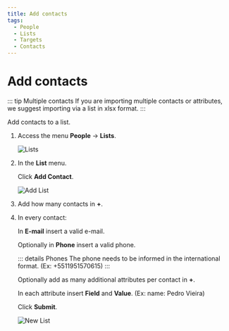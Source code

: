 ```yaml
---
title: Add contacts
tags:
  - People
  - Lists
  - Targets
  - Contacts
---
```

# Add contacts

::: tip Multiple contacts
If you are importing multiple contacts or attributes, we suggest importing via a list in xlsx format.
:::

Add contacts to a list.

1. Access the menu **People** -> **Lists**.

   ![Lists](https://cdn.phishx.io/phishx-docs/images/phishx_lists_people_01.webp)

2. In the **List** menu.

   Click **Add Contact**.

   ![Add List](https://cdn.phishx.io/phishx-docs/images/phishx_lists_people_add_01.webp)

3. Add how many contacts in **+**.

4. In every contact:

   In **E-mail** insert a valid e-mail.

   Optionally in **Phone** insert a valid phone.

   ::: details Phones
   The phone needs to be informed in the international format. (Ex: +5511951570615)
   :::

   Optionally add as many additional attributes per contact in **+**.

   In each attribute insert **Field** and **Value**. (Ex: name: Pedro Vieira)

   Click **Submit**.

   ![New List](https://cdn.phishx.io/phishx-docs/images/phishx_lists_people_add_02.webp)
